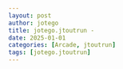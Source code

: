 ```yaml
---
layout: post
author: jotego
title: jotego.jtoutrun - 
date: 2025-01-01
categories: [Arcade, jtoutrun]
tags: [jotego.jtoutrun]
---
```


